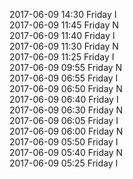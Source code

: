 2017-06-09 14:30 Friday  I  
2017-06-09 11:45 Friday  N  
2017-06-09 11:40 Friday  I  
2017-06-09 11:30 Friday  N  
2017-06-09 11:25 Friday  I  
2017-06-09 09:55 Friday  N  
2017-06-09 06:55 Friday  I  
2017-06-09 06:50 Friday  N  
2017-06-09 06:40 Friday  I  
2017-06-09 06:30 Friday  N  
2017-06-09 06:05 Friday  I  
2017-06-09 06:00 Friday  N  
2017-06-09 05:50 Friday  I  
2017-06-09 05:40 Friday  N  
2017-06-09 05:25 Friday  I  
